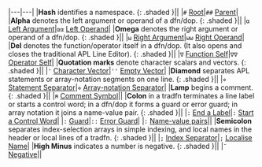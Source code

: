 <!-- <h1 class="heading"><span class="name">Special Symbols</span></h1> -->

|---|---|
|**Hash** identifies a namespace. {: .shaded }||
|`#` [Root](../../../programming-reference-guide/introduction/namespaces/namespaces)|`##` [Parent](../../../programming-reference-guide/introduction/namespaces/namespaces)|
|**Alpha** denotes the left argument or operand of a dfn/dop. {: .shaded }||
|`⍺` [ Left Argument](../../../programming-reference-guide/defined-functions-and-operators/dfns-and-dops/dynamic-functions-and-operators)|`⍺⍺` [Left Operand](../../../programming-reference-guide/defined-functions-and-operators/dfns-and-dops/dynamic-operators)|
|**Omega** denotes the right argument or operand of a dfn/dop. {: .shaded }||
|`⍵` [Right Argument](../../../programming-reference-guide/defined-functions-and-operators/dfns-and-dops/dynamic-functions-and-operators)|`⍵⍵` [Right Operand](../../../programming-reference-guide/defined-functions-and-operators/dfns-and-dops/dynamic-operators)|
|**Del** denotes the function/operator itself in a dfn/dop. (It also opens and closes the traditional APL Line Editor). {: .shaded }||
|`∇` [Function Self](../../../programming-reference-guide/defined-functions-and-operators/dfns-and-dops/recursion)|`∇∇` [Operator Self](../../../programming-reference-guide/defined-functions-and-operators/dfns-and-dops/recursion)|
|**Quotation marks** denote character scalars and vectors. {: .shaded }||
|`'` [Character Vector](../../../programming-reference-guide/introduction/arrays/characters)|`''` [Empty Vector](../primitive-functions/zilde.md)|
|**Diamond** separates APL statements or array-notation segments on one line. {: .shaded }||
|`⋄` [Statement Separator](../../../programming-reference-guide/defined-functions-and-operators/traditional-functions-and-operators/statements)|`⋄` [Array-notation Separator](../../../../programming-reference-guide/introduction/arrays/array-notation)|
|**Lamp** begins a comment. {: .shaded }||
|`⍝` [Comment Symbol](../../../programming-reference-guide/defined-functions-and-operators/traditional-functions-and-operators/statements)||
|**Colon** in a tradfn terminates a line label or starts a control word; in a dfn/dop it forms a guard or error guard; in array notation it joins a name-value pair. {: .shaded }||
|`:` [End a Label](../../../programming-reference-guide/defined-functions-and-operators/traditional-functions-and-operators/statements)|`:` [Start a Control Word](../../../programming-reference-guide/defined-functions-and-operators/traditional-functions-and-operators/control-structures/control-structures-introduction)|
|`:` [Guard](../../../programming-reference-guide/defined-functions-and-operators/dfns-and-dops/guards)|`::` [Error Guard](../../../programming-reference-guide/defined-functions-and-operators/dfns-and-dops/error-guards)|
|`:` [Name-value pairs](../../../../programming-reference-guide/introduction/arrays/array-notation)||
|**Semicolon** separates index-selection arrays in simple indexing, and local names in the header or local lines of a tradfn. {: .shaded }||
|`;` [Index Separator](../primitive-functions/indexing.md)|`;` [Localise Name](../../../programming-reference-guide/defined-functions-and-operators/traditional-functions-and-operators/global-local-names)|
|**High Minus** indicates a number is negative. {: .shaded }||
|`¯` [Negative](../../../programming-reference-guide/introduction/arrays/numbers)||
